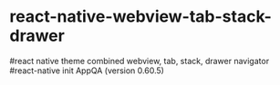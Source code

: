 # react-native-webview-tab-stack-drawer
#react native theme combined webview, tab, stack, drawer navigator
#react-native init AppQA (version 0.60.5)
